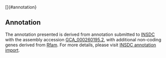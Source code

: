 []{#annotation}

Annotation
----------

The annotation presented is derived from annotation submitted to
[INSDC](http://www.insdc.org) with the assembly accession
[GCA\_000260195.2](http://www.ebi.ac.uk/ena/data/view/GCA_000260195.2),
with additional non-coding genes derived from
[Rfam](http://rfam.xfam.org/). For more details, please visit [INSDC
annotation
import](http://ensemblgenomes.org/info/data/insdc_annotation).

